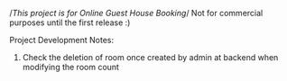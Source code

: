 /*This project is for Online Guest House Booking*/
Not for commercial purposes until the first release :)

Project Development Notes:
1. Check the deletion of room once created by admin at backend when modifying the room count
